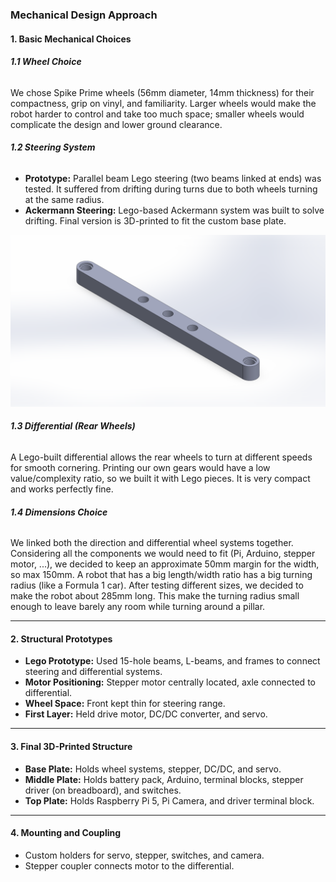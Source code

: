 ### Mechanical Design Approach

#### 1\. Basic Mechanical Choices

###### **1.1 Wheel Choice**
We chose Spike Prime wheels (56mm diameter, 14mm thickness) for their compactness, grip on vinyl, and familiarity. Larger wheels would make the robot harder to control and take too much space; smaller wheels would complicate the design and lower ground clearance.
###### **1.2 Steering System** 
- **Prototype:** Parallel beam Lego steering (two beams linked at ends) was tested. It suffered from drifting during turns due to both wheels turning at the same radius.
- **Ackermann Steering:** Lego-based Ackermann system was built to solve drifting. Final version is 3D-printed to fit the custom base plate.

![Direction Rods for Steering](DirectionRods3.png)

###### **1.3 Differential (Rear Wheels)** 
A Lego-built differential allows the rear wheels to turn at different speeds for smooth cornering. Printing our own gears would have a low value/complexity ratio, so we built it with Lego pieces. It is very compact and works perfectly fine.
###### **1.4 Dimensions Choice**
We linked both the direction and differential wheel systems together. Considering all the components we would need to fit (Pi, Arduino, stepper motor, ...), we decided to keep an approximate 50mm margin for the width, so max 150mm. A robot that has a big length/width ratio has a big turning radius (like a Formula 1 car). After testing different sizes, we decided to make the robot about 285mm long. This make the turning radius small enough to leave barely any room while turning around a pillar. 

---

#### 2\. Structural Prototypes

- **Lego Prototype:** Used 15-hole beams, L-beams, and frames to connect steering and differential systems.
- **Motor Positioning:** Stepper motor centrally located, axle connected to differential.
- **Wheel Space:** Front kept thin for steering range.
- **First Layer:** Held drive motor, DC/DC converter, and servo.

---

#### 3\. Final 3D-Printed Structure

- **Base Plate:** Holds wheel systems, stepper, DC/DC, and servo.
- **Middle Plate:** Holds battery pack, Arduino, terminal blocks, stepper driver (on breadboard), and switches.
- **Top Plate:** Holds Raspberry Pi 5, Pi Camera, and driver terminal block.

---

#### 4\. Mounting and Coupling

- Custom holders for servo, stepper, switches, and camera.
- Stepper coupler connects motor to the differential.
